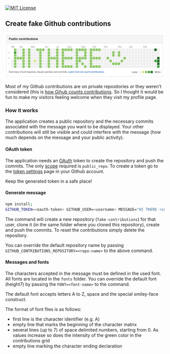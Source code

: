 [![MIT License][license-image]][license-url]

## Create fake Github contributions

![Contribution message](https://github.com/croman/contributions/raw/master/images/message.png)

Most of my Github contributions are on private repositories or they weren't considered (this is [how Gihub counts
contributions](https://help.github.com/articles/why-are-my-contributions-not-showing-up-on-my-profile). So I thought it would be fun to make my visitors feeling welcome when they visit my profile page.

### How it works

The application creates a public repository and the necessary commits associated with the message you want to be
displayed. Your other contributions will still be visible and could interfere with the message (how much depends on the
message and your public activity).

#### OAuth token

The application needs an [OAuth](https://developer.github.com/v3/oauth/) token to create the repository and push the
commits. The only [scope](https://developer.github.com/v3/oauth/#scopes) required is `public_repo`. To create a token
go to the [token settings](https://github.com/settings/tokens/new) page in your Github account.

Keep the generated token in a safe place!

#### Generate message

```bash
npm install;
GITHUB_TOKEN=<oauth-token> GITHUB_USER=<username> MESSAGE="HI THERE <smiley-face>" node index.js
```

The command will create a new repository (`fake-contributions`) for that user, clone it (in the same folder where you
cloned this repository), create and push the commits. To reset the contributions simply delete the repository.

You can override the default repository name by passing `GITHUB_CONTRIBUTIONS_REPOSITORY=<repo-name>` to the above
command.

#### Messages and fonts

The characters accepted in the message must be defined in the used font. All fonts are located in the `fonts` folder.
You can override the default font (height7) by passing the `FONT=<font-name>` to the command.

The default font accepts letters A to Z, space and the special smiley-face construct.

The format of font files is as follows:

 - first line is the character identifier (e.g. A)
 - empty line that marks the beginning of the character matrix
 - several lines (up to 7) of space delimited numbers, starting from 0. As values increase so does the intensity of the
   green color in the contributions grid
 - empty line marking the character ending declaration

[license-image]: http://img.shields.io/badge/license-MIT-blue.svg?style=flat
[license-url]: LICENSE
